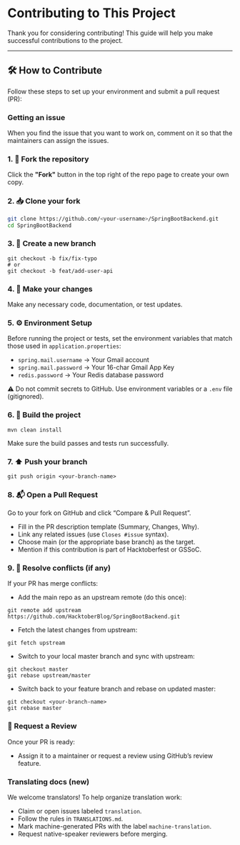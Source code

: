 # Contributing to This Project

Thank you for considering contributing! This guide will help you make successful contributions to the project.

---

## 🛠️ How to Contribute

Follow these steps to set up your environment and submit a pull request (PR):

### Getting an issue
When you find the issue that you want to work on, comment on it so that the maintainers can assign the issues.

### 1. 🍴 Fork the repository  
Click the **"Fork"** button in the top right of the repo page to create your own copy.

### 2. 📥 Clone your fork  
```bash
git clone https://github.com/<your-username>/SpringBootBackend.git
cd SpringBootBackend
```

### 3. 🌱 Create a new branch
```
git checkout -b fix/fix-typo
# or
git checkout -b feat/add-user-api
```

### 4. 💾 Make your changes

Make any necessary code, documentation, or test updates.

### 5. ⚙️ Environment Setup

Before running the project or tests, set the environment variables that match those used in `application.properties`:
- `spring.mail.username` → Your Gmail account  
- `spring.mail.password` → Your 16-char Gmail App Key  
- `redis.password` → Your Redis database password  

⚠️ Do not commit secrets to GitHub. Use environment variables or a `.env` file (gitignored).


### 6. 🔨 Build the project
```
mvn clean install
```

Make sure the build passes and tests run successfully.

### 7. ⬆️ Push your branch
```
git push origin <your-branch-name>
```

### 8. 📬 Open a Pull Request

Go to your fork on GitHub and click “Compare & Pull Request”.

- Fill in the PR description template (Summary, Changes, Why).  
- Link any related issues (use `Closes #issue` syntax).  
- Choose main (or the appropriate base branch) as the target.
- Mention if this contribution is part of Hacktoberfest or GSSoC.  



### 9. 🔁 Resolve conflicts (if any)

If your PR has merge conflicts:

- Add the main repo as an upstream remote (do this once):

```
git remote add upstream https://github.com/HacktoberBlog/SpringBootBackend.git
```

- Fetch the latest changes from upstream:
```
git fetch upstream
```

- Switch to your local master branch and sync with upstream:
```
git checkout master
git rebase upstream/master
```

- Switch back to your feature branch and rebase on updated master:
```
git checkout <your-branch-name>
git rebase master
```

### 📝 Request a Review

Once your PR is ready:

- Assign it to a maintainer or request a review using GitHub’s review feature.



### Translating docs (new)

We welcome translators! To help organize translation work:

- Claim or open issues labeled `translation`.
- Follow the rules in `TRANSLATIONS.md`.
- Mark machine-generated PRs with the label `machine-translation`.
- Request native-speaker reviewers before merging.
